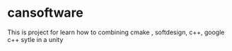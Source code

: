 # cansoftware
This is project for learn how to combining cmake , softdesign, c++, google c++ sytle in a unity 

